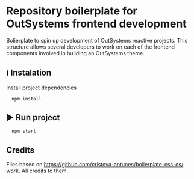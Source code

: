 # Repository boilerplate for OutSystems frontend development

Bolierplate to spin up development of OutSystems reactive projects. This structure allows several developers to work on each of the frontend components involved in building an OutSystems theme.

## ℹ️ Instalation

Install project dependencies

```bash
  npm install
```

## ▶️ Run project

```bash
  npm start
```

## Credits

Files based on https://github.com/cristova-antunes/boilerplate-css-os/ work. All credits to them.